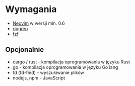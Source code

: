 # Wymagania

- [Neovim](https://github.com/neovim/neovim) w wersji min. 0.6
- [ripgrep](https://github.com/BurntSushi/ripgrep)
- [fzf](https://github.com/junegunn/fzf)

## Opcjonalnie

- cargo / rust - kompilacja oprogramowania w języku Rust
- go - kompilacja oprogramowania w języku Go lang
- fd (fd-find) - wyszukiwanie plików
- nodejs, npm - JavaScript
